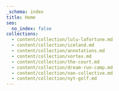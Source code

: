 ```yaml
---
_schema: index
title: Home
seo:
  no_index: false
collections:
  - content/collection/lulu-lafortune.md
  - content/collection/iceland.md
  - content/collection/annotations.md
  - content/collection/vortex.md
  - content/collection/the-court.md
  - content/collection/dream-run-camp.md
  - content/collection/nan-collective.md
  - content/collection/nyt-golf.md
---
```

